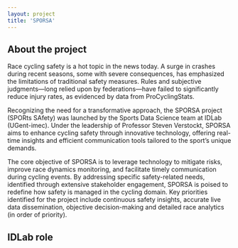 ```yaml
---
layout: project
title: 'SPORSA'
---
```


## About the project
Race cycling safety is a hot topic in the news today. A surge in crashes during recent seasons, some with severe consequences, has emphasized the limitations of traditional safety measures. Rules and subjective judgments—long relied upon by federations—have failed to significantly reduce injury rates, as evidenced by data from ProCyclingStats.

Recognizing the need for a transformative approach, the SPORSA project (SPORts SAfety) was launched by the Sports Data Science team at IDLab (UGent-imec). Under the leadership of Professor Steven Verstockt, SPORSA aims to enhance cycling safety through innovative technology, offering real-time insights and efficient communication tools tailored to the sport’s unique demands.

The core objective of SPORSA is to leverage technology to mitigate risks, improve race dynamics monitoring, and facilitate timely communication during cycling events. By addressing specific safety-related needs, identified through extensive stakeholder engagement, SPORSA is poised to redefine how safety is managed in the cycling domain. Key priorities identified for the project include continuous safety insights, accurate live data dissemination, objective decision-making and detailed race analytics (in order of priority). 

## IDLab role
